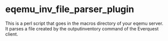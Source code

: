 # eqemu_inv_file_parser_plugin
This is a perl script that goes in the macros directory of your eqemu server.
It parses a file created by the outputinventory command of the Everquest client.
